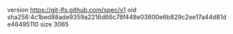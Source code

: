 version https://git-lfs.github.com/spec/v1
oid sha256:4c1bed88ade9359a2216d66c78f448e03600e6b829c2ee17a44d81de46495110
size 3065
